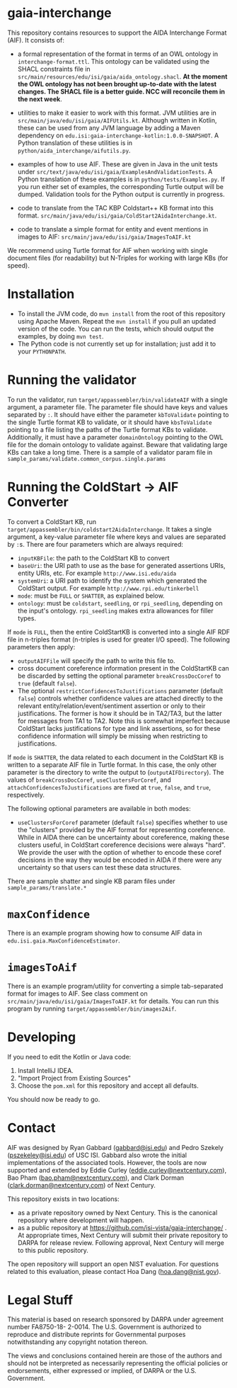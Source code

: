 # gaia-interchange

This repository contains resources to support the AIDA Interchange Format (AIF).  It consists of:

*    a formal representation of the format in terms of an OWL ontology in `interchange-format.ttl`.
     This ontology can be validated using the SHACL constraints file in
     `src/main/resources/edu/isi/gaia/aida_ontology.shacl`. **At the moment the OWL ontology has not
     been brought up-to-date with the latest changes. The SHACL file is a better guide. NCC will
     reconcile them in the next week**.

*    utilities to make it easier to work with this format.  JVM utilities are in
     `src/main/java/edu/isi/gaia/AIFUtils.kt`. Although written in Kotlin, these can be used from any
     JVM language by adding a Maven dependency on
     `edu.isi:gaia-interchange-kotlin:1.0.0-SNAPSHOT`.  A Python translation of
     these utilities is in `python/aida_interchange/aifutils.py`.

*    examples of how to use AIF. These are given in Java in the unit tests under
     `src/text/java/edu/isi/gaia/ExamplesAndValidationTests`.  A Python
     translation of these examples is in `python/tests/Examples.py`.  If you run either set of
     examples, the corresponding Turtle output will be dumped.  Validation tools for the Python output
     is currently in progress.

*    code to translate from the TAC KBP Coldstart++ KB format into this format.
     `src/main/java/edu/isi/gaia/ColdStart2AidaInterchange.kt`.

*    code to translate a simple format for entity and event mentions in images to AIF:
     `src/main/java/edu/isi/gaia/ImagesToAIF.kt`

We recommend using Turtle format for AIF when working with single document files (for
readability) but N-Triples for working with large KBs (for speed).

# Installation

* To install the JVM code, do `mvn install` from the root of this repository using Apache Maven.
        Repeat the `mvn install` if you pull an updated version of the code. You can run the tests,
        which should output the examples, by doing `mvn test`.
* The Python code is not currently set up for installation; just add it to your `PYTHONPATH`.

# Running the validator

To run the validator, run `target/appassembler/bin/validateAIF` with a single argument, a parameter
file. The parameter file should have keys and values separated by `:`. It should have either the
parameter `kbToValidate` pointing to the single Turtle format KB to validate, or it should have
`kbsToValidate` pointing to a file listing the paths of the Turtle format KBs to validate.
Additionally, it must have a parameter `domainOntology` pointing to the OWL file for the domain
ontology to validate against.  Beware that validating large KBs can take a long time. There is
a sample of a validator param file in `sample_params/validate.common_corpus.single.params`

# Running the ColdStart -> AIF Converter

To convert a ColdStart KB, run `target/appassembler/bin/coldstart2AidaInterchange`. It takes a
single argument, a key-value parameter file where keys and values are separated by `:`s.  There
are four parameters which are always required:
* `inputKBFile`: the path to the ColdStart KB to convert
* `baseUri`: the URI path to use as the base for generated assertions URIs, entity URIs, etc.  For
    example `http://www.isi.edu/aida`
* `systemUri`: a URI path to identify the system which generated the ColdStart output. For
    example `http://www.rpi.edu/tinkerbell`
* `mode`: must be `FULL` or `SHATTER`, as explained below.
* `ontology`: must be `coldstart`, `seedling`, or `rpi_seedling`, depending on the input's
  ontology. `rpi_seedling` makes extra allowances for filler types.

If `mode` is `FULL`, then the entire ColdStartKB is converted into a single AIF RDF file in
n-triples format (n-triples is used for greater I/O speed).  The following parameters then
 apply:
 * `outputAIFFile` will specify the path to write this file to.
 * cross document coreference information present in the ColdStartKB can be discarded by setting
     the optional parameter `breakCrossDocCoref` to `true` (default `false`).
* The optional `restrictConfidencesToJustifications` parameter (default `false`) controls whether
   confidence values are attached directly to the relevant entity/relation/event/sentiment
   assertion or only to their justifications.  The former is how it should be in TA2/TA3, but the
   latter for messages from TA1 to TA2.  Note this is somewhat imperfect because ColdStart
   lacks justifications for type and link assertions, so for these confidence information will
   simply be missing when restricting to justifications.

If `mode` is `SHATTER`, the data related to each document in the ColdStart KB is written to a
separate AIF file in Turtle format.  In this case, the only other parameter is the directory
to write the output to (`outputAIFDirectory`).  The values of `breakCrossDocCoref`,
`useClustersForCoref`, and `attachConfidencesToJustifications` are fixed at `true`, `false`,
and `true`, respectively.

The following optional parameters are available in both modes:
* `useClustersForCoref` parameter (default `false`) specifies whether
      to use the "clusters" provided by the AIF format for representing coreference.  While in AIDA
      there can be uncertainty about coreference, making these clusters useful, in ColdStart
      coreference decisions were always "hard".  We provide the user with the option of whether to
      encode these coref decisions in the way they would be encoded in AIDA if there were any
      uncertainty so that users can test these data structures.

There are sample shatter and single KB param files under `sample_params/translate.*`

# `maxConfidence`

There is an example program showing how to consume AIF data in `edu.isi.gaia.MaxConfidenceEstimator`.

# `imagesToAif`

There is an example program/utility for converting a simple tab-separated format for images to AIF.
See class comment on `src/main/java/edu/isi/gaia/ImagesToAIF.kt` for details. You can run this
program by running `target/appassembler/bin/images2Aif`.

# Developing

If you need to edit the Kotlin or Java code:
 1. Install IntelliJ IDEA.
 2. "Import Project from Existing Sources"
 3. Choose the `pom.xml` for this repository and accept all defaults.

You should now be ready to go.

# Contact

AIF was designed by Ryan Gabbard (gabbard@isi.edu) and Pedro Szekely (pszekeley@isi.edu) of USC ISI.
Gabbard also wrote the initial implementations of the associated tools.   However, the tools are now
supported and extended by Eddie Curley (eddie.curley@nextcentury.com), Bao Pham (bao.pham@nextcentury.com),
and Clark Dorman (clark.dorman@nextcentury.com) of Next Century.

This repository exists in two locations:
* as a private repository owned by Next Century. This is the canonical repository where development will happen.
* as a public repository at https://github.com/isi-vista/gaia-interchange/ . At appropriate times, Next Century will submit their private repository to DARPA for release review.  Following approval, Next Century will merge to this public repository.

The open repository will support an open NIST evaluation. For questions related to this evaluation, please contact Hoa Dang (hoa.dang@nist.gov).

# Legal Stuff

This material is based on research sponsored by DARPA under agreement number FA8750-18- 2-0014.
The U.S. Government is authorized to reproduce and distribute reprints for Governmental purposes
notwithstanding any copyright notation thereon.

The views and conclusions contained herein are those of the authors and should not be interpreted
as necessarily representing the official policies or endorsements, either expressed or implied, of
DARPA or the U.S. Government.
